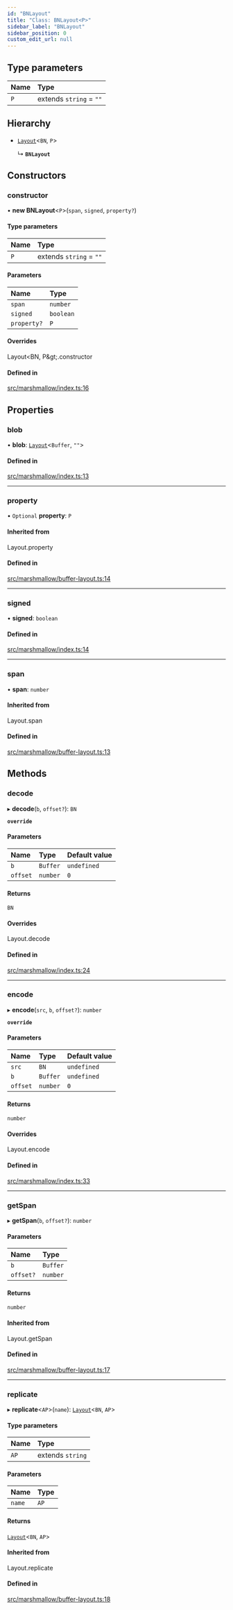 ```yaml
---
id: "BNLayout"
title: "Class: BNLayout<P>"
sidebar_label: "BNLayout"
sidebar_position: 0
custom_edit_url: null
---
```


## Type parameters

| Name | Type |
| :------ | :------ |
| `P` | extends `string` = ``""`` |

## Hierarchy

- [`Layout`](../modules.md#layout)<`BN`, `P`\>

  ↳ **`BNLayout`**

## Constructors

### constructor

• **new BNLayout**<`P`\>(`span`, `signed`, `property?`)

#### Type parameters

| Name | Type |
| :------ | :------ |
| `P` | extends `string` = ``""`` |

#### Parameters

| Name | Type |
| :------ | :------ |
| `span` | `number` |
| `signed` | `boolean` |
| `property?` | `P` |

#### Overrides

Layout&lt;BN, P\&gt;.constructor

#### Defined in

[src/marshmallow/index.ts:16](https://github.com/alpha-defi/raydium-sdk/blob/ce1010a/src/marshmallow/index.ts#L16)

## Properties

### blob

• **blob**: [`Layout`](../modules.md#layout)<`Buffer`, ``""``\>

#### Defined in

[src/marshmallow/index.ts:13](https://github.com/alpha-defi/raydium-sdk/blob/ce1010a/src/marshmallow/index.ts#L13)

___

### property

• `Optional` **property**: `P`

#### Inherited from

Layout.property

#### Defined in

[src/marshmallow/buffer-layout.ts:14](https://github.com/alpha-defi/raydium-sdk/blob/ce1010a/src/marshmallow/buffer-layout.ts#L14)

___

### signed

• **signed**: `boolean`

#### Defined in

[src/marshmallow/index.ts:14](https://github.com/alpha-defi/raydium-sdk/blob/ce1010a/src/marshmallow/index.ts#L14)

___

### span

• **span**: `number`

#### Inherited from

Layout.span

#### Defined in

[src/marshmallow/buffer-layout.ts:13](https://github.com/alpha-defi/raydium-sdk/blob/ce1010a/src/marshmallow/buffer-layout.ts#L13)

## Methods

### decode

▸ **decode**(`b`, `offset?`): `BN`

**`override`**

#### Parameters

| Name | Type | Default value |
| :------ | :------ | :------ |
| `b` | `Buffer` | `undefined` |
| `offset` | `number` | `0` |

#### Returns

`BN`

#### Overrides

Layout.decode

#### Defined in

[src/marshmallow/index.ts:24](https://github.com/alpha-defi/raydium-sdk/blob/ce1010a/src/marshmallow/index.ts#L24)

___

### encode

▸ **encode**(`src`, `b`, `offset?`): `number`

**`override`**

#### Parameters

| Name | Type | Default value |
| :------ | :------ | :------ |
| `src` | `BN` | `undefined` |
| `b` | `Buffer` | `undefined` |
| `offset` | `number` | `0` |

#### Returns

`number`

#### Overrides

Layout.encode

#### Defined in

[src/marshmallow/index.ts:33](https://github.com/alpha-defi/raydium-sdk/blob/ce1010a/src/marshmallow/index.ts#L33)

___

### getSpan

▸ **getSpan**(`b`, `offset?`): `number`

#### Parameters

| Name | Type |
| :------ | :------ |
| `b` | `Buffer` |
| `offset?` | `number` |

#### Returns

`number`

#### Inherited from

Layout.getSpan

#### Defined in

[src/marshmallow/buffer-layout.ts:17](https://github.com/alpha-defi/raydium-sdk/blob/ce1010a/src/marshmallow/buffer-layout.ts#L17)

___

### replicate

▸ **replicate**<`AP`\>(`name`): [`Layout`](../modules.md#layout)<`BN`, `AP`\>

#### Type parameters

| Name | Type |
| :------ | :------ |
| `AP` | extends `string` |

#### Parameters

| Name | Type |
| :------ | :------ |
| `name` | `AP` |

#### Returns

[`Layout`](../modules.md#layout)<`BN`, `AP`\>

#### Inherited from

Layout.replicate

#### Defined in

[src/marshmallow/buffer-layout.ts:18](https://github.com/alpha-defi/raydium-sdk/blob/ce1010a/src/marshmallow/buffer-layout.ts#L18)
